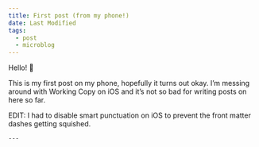 ```yaml
---
title: First post (from my phone!)
date: Last Modified
tags:
  - post
  - microblog
---
```


Hello! 👋

This is my first post on my phone, hopefully it turns out okay.
I’m messing around with Working Copy on iOS and it’s not so bad for writing posts on here so far.

EDIT: I had to disable smart punctuation on iOS to prevent the front matter dashes getting squished.

`---`